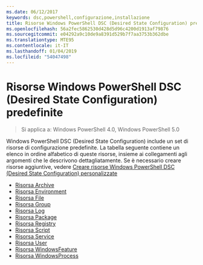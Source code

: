 ```yaml
---
ms.date: 06/12/2017
keywords: dsc,powershell,configurazione,installazione
title: Risorse Windows PowerShell DSC (Desired State Configuration) predefinite
ms.openlocfilehash: 56a2fec5862530d428d5d96c4200d1913af79876
ms.sourcegitcommit: e04292a9c10de9a8391d529b7f7aa3753b362dbe
ms.translationtype: MTE95
ms.contentlocale: it-IT
ms.lasthandoff: 01/04/2019
ms.locfileid: "54047498"
---
```

# <a name="built-in-windows-powershell-desired-state-configuration-resources"></a>Risorse Windows PowerShell DSC (Desired State Configuration) predefinite

> Si applica a: Windows PowerShell 4.0, Windows PowerShell 5.0

Windows PowerShell DSC (Desired State Configuration) include un set di risorse di configurazione predefinite. La tabella seguente contiene un elenco in ordine alfabetico di queste risorse, insieme ai collegamenti agli argomenti che le descrivono dettagliatamente. Se è necessario creare risorse aggiuntive, vedere [Creare risorse Windows PowerShell DSC (Desired State Configuration) personalizzate](../../../resources/authoringResource.md)

* [Risorsa Archive](archiveResource.md)
* [Risorsa Environment](environmentResource.md)
* [Risorsa File](fileResource.md)
* [Risorsa Group](groupResource.md)
* [Risorsa Log](logResource.md)
* [Risorsa Package](packageResource.md)
* [Risorsa Registry](registryResource.md)
* [Risorsa Script](scriptResource.md)
* [Risorsa Service](serviceResource.md)
* [Risorsa User](userResource.md)
* [Risorsa WindowsFeature](windowsfeatureResource.md)
* [Risorsa WindowsProcess](windowsProcessResource.md)